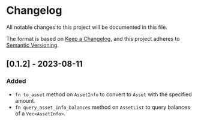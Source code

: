 # Changelog

All notable changes to this project will be documented in this file.

The format is based on [Keep a Changelog](https://keepachangelog.com/en/1.0.0/),
and this project adheres to [Semantic Versioning](https://semver.org/spec/v2.0.0.html).

## [0.1.2] - 2023-08-11

### Added

- `fn to_asset` method on `AssetInfo` to convert to `Asset` with the specified amount.
- `fn query_asset_info_balances` method on `AssetList` to query balances of a `Vec<AssetInfo>`.
